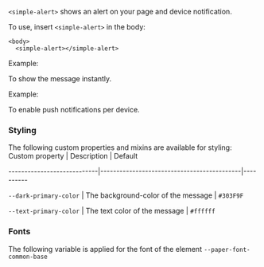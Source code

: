 `<simple-alert>` shows an alert on your page and device notification.

To use, insert `<simple-alert>` in the body:

    <body>
      <simple-alert></simple-alert>

Example:
    <body>
      <simple-alert autoshow message="Hello">
      </simple-alert>
    
To show the message instantly.

Example:
    <body>
      <simple-alert notify-device message="Hello">
      </simple-alert>
    
To enable push notifications per device.

### Styling
The following custom properties and mixins are available for styling:
Custom property | Description | Default

----------------------------|--------------------------------------------|----------

`--dark-primary-color` | The background-color of the message | `#303F9F`

`--text-primary-color` | The text color of the message       | `#ffffff`

### Fonts
The following variable is applied for the font of the element
`--paper-font-common-base`